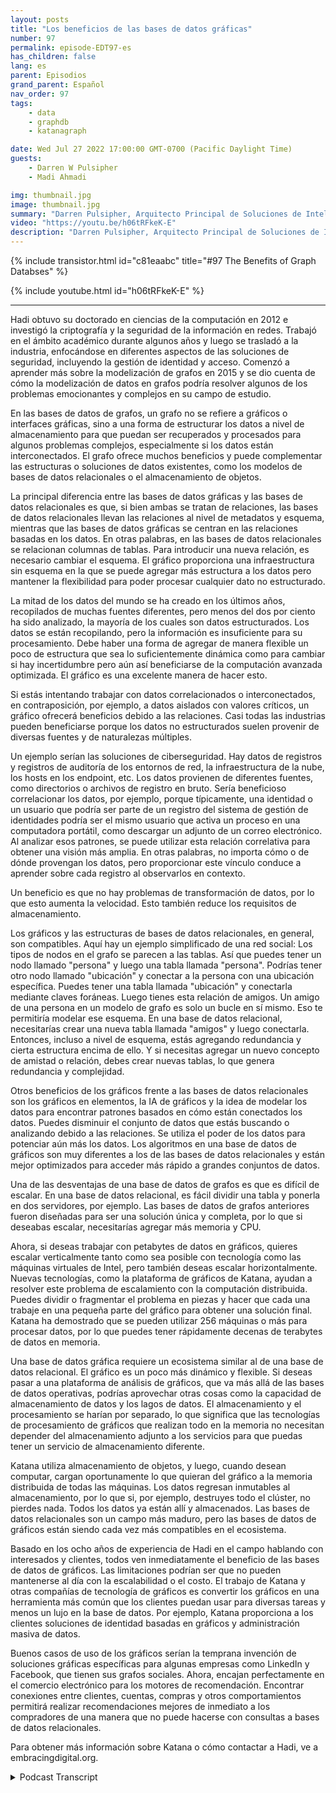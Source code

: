```yaml
---
layout: posts
title: "Los beneficios de las bases de datos gráficas"
number: 97
permalink: episode-EDT97-es
has_children: false
lang: es
parent: Episodios
grand_parent: Español
nav_order: 97
tags:
    - data
    - graphdb
    - katanagraph

date: Wed Jul 27 2022 17:00:00 GMT-0700 (Pacific Daylight Time)
guests:
    - Darren W Pulsipher
    - Madi Ahmadi

img: thumbnail.jpg
image: thumbnail.jpg
summary: "Darren Pulsipher, Arquitecto Principal de Soluciones de Intel, el Dr. Hadi Ahmadi, Director de Arquitectura de Soluciones de Katana Graph, discuten los beneficios de las bases de datos de gráficos."
video: "https://youtu.be/h06tRFkeK-E"
description: "Darren Pulsipher, Arquitecto Principal de Soluciones de Intel, el Dr. Hadi Ahmadi, Director de Arquitectura de Soluciones de Katana Graph, discuten los beneficios de las bases de datos de gráficos."
---
```


<div>
{% include transistor.html id="c81eaabc" title="#97 The Benefits of Graph Databses" %}

{% include youtube.html id="h06tRFkeK-E" %}
</div>

---

Hadi obtuvo su doctorado en ciencias de la computación en 2012 e investigó la criptografía y la seguridad de la información en redes. Trabajó en el ámbito académico durante algunos años y luego se trasladó a la industria, enfocándose en diferentes aspectos de las soluciones de seguridad, incluyendo la gestión de identidad y acceso. Comenzó a aprender más sobre la modelización de grafos en 2015 y se dio cuenta de cómo la modelización de datos en grafos podría resolver algunos de los problemas emocionantes y complejos en su campo de estudio.

En las bases de datos de grafos, un grafo no se refiere a gráficos o interfaces gráficas, sino a una forma de estructurar los datos a nivel de almacenamiento para que puedan ser recuperados y procesados para algunos problemas complejos, especialmente si los datos están interconectados. El grafo ofrece muchos beneficios y puede complementar las estructuras o soluciones de datos existentes, como los modelos de bases de datos relacionales o el almacenamiento de objetos.

La principal diferencia entre las bases de datos gráficas y las bases de datos relacionales es que, si bien ambas se tratan de relaciones, las bases de datos relacionales llevan las relaciones al nivel de metadatos y esquema, mientras que las bases de datos gráficas se centran en las relaciones basadas en los datos. En otras palabras, en las bases de datos relacionales se relacionan columnas de tablas. Para introducir una nueva relación, es necesario cambiar el esquema. El gráfico proporciona una infraestructura sin esquema en la que se puede agregar más estructura a los datos pero mantener la flexibilidad para poder procesar cualquier dato no estructurado.

La mitad de los datos del mundo se ha creado en los últimos años, recopilados de muchas fuentes diferentes, pero menos del dos por ciento ha sido analizado, la mayoría de los cuales son datos estructurados. Los datos se están recopilando, pero la información es insuficiente para su procesamiento. Debe haber una forma de agregar de manera flexible un poco de estructura que sea lo suficientemente dinámica como para cambiar si hay incertidumbre pero aún así beneficiarse de la computación avanzada optimizada. El gráfico es una excelente manera de hacer esto.

Si estás intentando trabajar con datos correlacionados o interconectados, en contraposición, por ejemplo, a datos aislados con valores críticos, un gráfico ofrecerá beneficios debido a las relaciones. Casi todas las industrias pueden beneficiarse porque los datos no estructurados suelen provenir de diversas fuentes y de naturalezas múltiples.

Un ejemplo serían las soluciones de ciberseguridad. Hay datos de registros y registros de auditoría de los entornos de red, la infraestructura de la nube, los hosts en los endpoint, etc. Los datos provienen de diferentes fuentes, como directorios o archivos de registro en bruto. Sería beneficioso correlacionar los datos, por ejemplo, porque típicamente, una identidad o un usuario que podría ser parte de un registro del sistema de gestión de identidades podría ser el mismo usuario que activa un proceso en una computadora portátil, como descargar un adjunto de un correo electrónico. Al analizar esos patrones, se puede utilizar esta relación correlativa para obtener una visión más amplia. En otras palabras, no importa cómo o de dónde provengan los datos, pero proporcionar este vínculo conduce a aprender sobre cada registro al observarlos en contexto.

Un beneficio es que no hay problemas de transformación de datos, por lo que esto aumenta la velocidad. Esto también reduce los requisitos de almacenamiento.

Los gráficos y las estructuras de bases de datos relacionales, en general, son compatibles. Aquí hay un ejemplo simplificado de una red social: Los tipos de nodos en el grafo se parecen a las tablas. Así que puedes tener un nodo llamado "persona" y luego una tabla llamada "persona". Podrías tener otro nodo llamado "ubicación" y conectar a la persona con una ubicación específica. Puedes tener una tabla llamada "ubicación" y conectarla mediante claves foráneas. Luego tienes esta relación de amigos. Un amigo de una persona en un modelo de grafo es solo un bucle en sí mismo. Eso te permitiría modelar ese esquema. En una base de datos relacional, necesitarías crear una nueva tabla llamada "amigos" y luego conectarla. Entonces, incluso a nivel de esquema, estás agregando redundancia y cierta estructura encima de ello. Y si necesitas agregar un nuevo concepto de amistad o relación, debes crear nuevas tablas, lo que genera redundancia y complejidad.

Otros beneficios de los gráficos frente a las bases de datos relacionales son los gráficos en elementos, la IA de gráficos y la idea de modelar los datos para encontrar patrones basados en cómo están conectados los datos. Puedes disminuir el conjunto de datos que estás buscando o analizando debido a las relaciones. Se utiliza el poder de los datos para potenciar aún más los datos. Los algoritmos en una base de datos de gráficos son muy diferentes a los de las bases de datos relacionales y están mejor optimizados para acceder más rápido a grandes conjuntos de datos.

Una de las desventajas de una base de datos de grafos es que es difícil de escalar. En una base de datos relacional, es fácil dividir una tabla y ponerla en dos servidores, por ejemplo. Las bases de datos de grafos anteriores fueron diseñadas para ser una solución única y completa, por lo que si deseabas escalar, necesitarías agregar más memoria y CPU.

Ahora, si deseas trabajar con petabytes de datos en gráficos, quieres escalar verticalmente tanto como sea posible con tecnología como las máquinas virtuales de Intel, pero también deseas escalar horizontalmente. Nuevas tecnologías, como la plataforma de gráficos de Katana, ayudan a resolver este problema de escalamiento con la computación distribuida. Puedes dividir o fragmentar el problema en piezas y hacer que cada una trabaje en una pequeña parte del gráfico para obtener una solución final. Katana ha demostrado que se pueden utilizar 256 máquinas o más para procesar datos, por lo que puedes tener rápidamente decenas de terabytes de datos en memoria.

Una base de datos gráfica requiere un ecosistema similar al de una base de datos relacional. El gráfico es un poco más dinámico y flexible. Si deseas pasar a una plataforma de análisis de gráficos, que va más allá de las bases de datos operativas, podrías aprovechar otras cosas como la capacidad de almacenamiento de datos y los lagos de datos. El almacenamiento y el procesamiento se harían por separado, lo que significa que las tecnologías de procesamiento de gráficos que realizan todo en la memoria no necesitan depender del almacenamiento adjunto a los servicios para que puedas tener un servicio de almacenamiento diferente.

Katana utiliza almacenamiento de objetos, y luego, cuando desean computar, cargan oportunamente lo que quieran del gráfico a la memoria distribuida de todas las máquinas. Los datos regresan inmutables al almacenamiento, por lo que si, por ejemplo, destruyes todo el clúster, no pierdes nada. Todos los datos ya están allí y almacenados. Las bases de datos relacionales son un campo más maduro, pero las bases de datos de gráficos están siendo cada vez más compatibles en el ecosistema.

Basado en los ocho años de experiencia de Hadi en el campo hablando con interesados y clientes, todos ven inmediatamente el beneficio de las bases de datos de gráficos. Las limitaciones podrían ser que no pueden mantenerse al día con la escalabilidad o el costo. El trabajo de Katana y otras compañías de tecnología de gráficos es convertir los gráficos en una herramienta más común que los clientes puedan usar para diversas tareas y menos un lujo en la base de datos. Por ejemplo, Katana proporciona a los clientes soluciones de identidad basadas en gráficos y administración masiva de datos.

Buenos casos de uso de los gráficos serían la temprana invención de soluciones gráficas específicas para algunas empresas como LinkedIn y Facebook, que tienen sus grafos sociales. Ahora, encajan perfectamente en el comercio electrónico para los motores de recomendación. Encontrar conexiones entre clientes, cuentas, compras y otros comportamientos permitirá realizar recomendaciones mejores de inmediato a los compradores de una manera que no puede hacerse con consultas a bases de datos relacionales.

Para obtener más información sobre Katana o cómo contactar a Hadi, ve a embracingdigital.org.



<details>
<summary> Podcast Transcript </summary>

<p></p>

</details>
